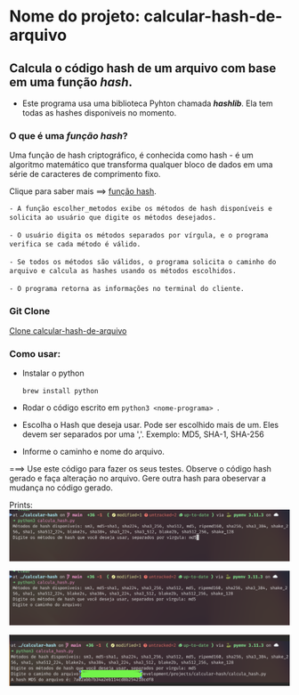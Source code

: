 # Nome do projeto: calcular-hash-de-arquivo

## Calcula o código hash de um arquivo com base em uma função **_hash_**.

- Este programa usa uma biblioteca Pyhton chamada **_hashlib_**. Ela tem todas as hashes disponiveis no momento.

### O que é uma **_função hash_**?

<p>
    Uma função de hash criptográfico, é conhecida como hash - é um algoritmo matemático que transforma qualquer bloco de dados em uma série de caracteres de comprimento fixo.
</p>

Clique para saber mais ==> [função hash](https://pt.wikipedia.org/wiki/Fun%C3%A7%C3%A3o_hash).

<p>

    - A função escolher_metodos exibe os métodos de hash disponíveis e solicita ao usuário que digite os métodos desejados.

    - O usuário digita os métodos separados por vírgula, e o programa verifica se cada método é válido.

    - Se todos os métodos são válidos, o programa solicita o caminho do arquivo e calcula as hashes usando os métodos escolhidos.

    - O programa retorna as informações no terminal do cliente.

</p>

### Git Clone

[Clone calcular-hash-de-arquivo](https://github.com/cabraldasilvac/calcular-hash-de-arquivo.git)

### Como usar:

- Instalar o python

  `brew install python`

- Rodar o código escrito em
  `python3 <nome-programa> `.

- Escolha o Hash que deseja usar. Pode ser escolhido mais de um. Eles devem ser separados por uma ','.
  Exemplo: MD5, SHA-1, SHA-256

- Informe o caminho e nome do arquivo.

===> Use este código para fazer os seus testes. Observe o código hash gerado e faça alteração no arquivo. Gere outra hash para obeservar a mudança no código gerado.

Prints:
![img01](images/img01.png)

![img02](images/img02.png)

![img03](images/img03.png)
